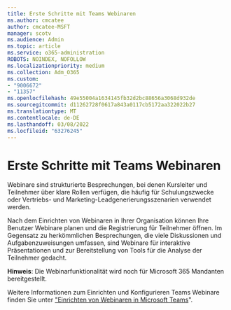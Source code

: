 ```yaml
---
title: Erste Schritte mit Teams Webinaren
ms.author: cmcatee
author: cmcatee-MSFT
manager: scotv
ms.audience: Admin
ms.topic: article
ms.service: o365-administration
ROBOTS: NOINDEX, NOFOLLOW
ms.localizationpriority: medium
ms.collection: Adm_O365
ms.custom:
- "9006672"
- "11357"
ms.openlocfilehash: 49e55004a1634145fb32d2bc88656a3068d932de
ms.sourcegitcommit: d11262728f0617a843a0117cb5172aa322022b27
ms.translationtype: MT
ms.contentlocale: de-DE
ms.lasthandoff: 03/08/2022
ms.locfileid: "63276245"
---
```

# <a name="getting-started-with-teams-webinars"></a>Erste Schritte mit Teams Webinaren

Webinare sind strukturierte Besprechungen, bei denen Kursleiter und Teilnehmer über klare Rollen verfügen, die häufig für Schulungszwecke oder Vertriebs- und Marketing-Leadgenerierungsszenarien verwendet werden.

Nach dem Einrichten von Webinaren in Ihrer Organisation können Ihre Benutzer Webinare planen und die Registrierung für Teilnehmer öffnen. Im Gegensatz zu herkömmlichen Besprechungen, die viele Diskussionen und Aufgabenzuweisungen umfassen, sind Webinare für interaktive Präsentationen und zur Bereitstellung von Tools für die Analyse der Teilnehmer gedacht.

**Hinweis**: Die Webinarfunktionalität wird noch für Microsoft 365 Mandanten bereitgestellt. 

Weitere Informationen zum Einrichten und Konfigurieren Teams Webinare finden Sie unter ["Einrichten von Webinaren in Microsoft Teams](https://docs.microsoft.com/microsoftteams/set-up-webinars)".
